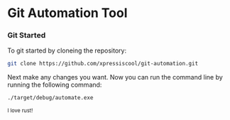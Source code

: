 # Git Automation Tool

### Git Started
To git started by cloneing the repository:
```bash
git clone https://github.com/xpressiscool/git-automation.git
```
Next make any changes you want.
Now you can run the command line by running the following command:
```bash
./target/debug/automate.exe
```
<small>I love rust!</small>

